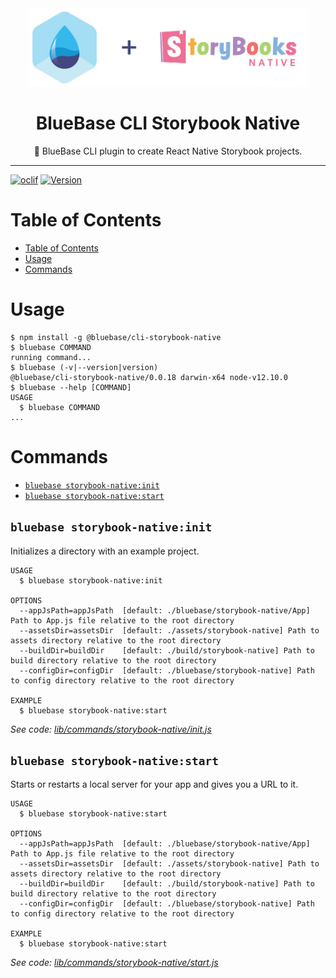 <div align="center">
	<img height=125 src="./assets/logo.jpg">
  <h1>
		BlueBase CLI Storybook Native
	</h1>
  <p>🤖 BlueBase CLI plugin to create React Native Storybook projects.</p>
</div>

<hr />

[![oclif](https://img.shields.io/badge/cli-oclif-brightgreen.svg)](https://oclif.io)
[![Version](https://img.shields.io/npm/v/@bluebase/cli-storybook-native.svg)](https://npmjs.org/package/@bluebase/cli-storybook-native)

# Table of Contents 

<!-- toc -->
* [Table of Contents](#table-of-contents)
* [Usage](#usage)
* [Commands](#commands)
<!-- tocstop -->

# Usage

<!-- usage -->
```sh-session
$ npm install -g @bluebase/cli-storybook-native
$ bluebase COMMAND
running command...
$ bluebase (-v|--version|version)
@bluebase/cli-storybook-native/0.0.18 darwin-x64 node-v12.10.0
$ bluebase --help [COMMAND]
USAGE
  $ bluebase COMMAND
...
```
<!-- usagestop -->

# Commands

<!-- commands -->
* [`bluebase storybook-native:init`](#bluebase-storybook-nativeinit)
* [`bluebase storybook-native:start`](#bluebase-storybook-nativestart)

## `bluebase storybook-native:init`

Initializes a directory with an example project.

```
USAGE
  $ bluebase storybook-native:init

OPTIONS
  --appJsPath=appJsPath  [default: ./bluebase/storybook-native/App] Path to App.js file relative to the root directory
  --assetsDir=assetsDir  [default: ./assets/storybook-native] Path to assets directory relative to the root directory
  --buildDir=buildDir    [default: ./build/storybook-native] Path to build directory relative to the root directory
  --configDir=configDir  [default: ./bluebase/storybook-native] Path to config directory relative to the root directory

EXAMPLE
  $ bluebase storybook-native:start
```

_See code: [lib/commands/storybook-native/init.js](https://github.com/BlueBaseJS/cli/blob/v0.0.18/lib/commands/storybook-native/init.js)_

## `bluebase storybook-native:start`

Starts or restarts a local server for your app and gives you a URL to it.

```
USAGE
  $ bluebase storybook-native:start

OPTIONS
  --appJsPath=appJsPath  [default: ./bluebase/storybook-native/App] Path to App.js file relative to the root directory
  --assetsDir=assetsDir  [default: ./assets/storybook-native] Path to assets directory relative to the root directory
  --buildDir=buildDir    [default: ./build/storybook-native] Path to build directory relative to the root directory
  --configDir=configDir  [default: ./bluebase/storybook-native] Path to config directory relative to the root directory

EXAMPLE
  $ bluebase storybook-native:start
```

_See code: [lib/commands/storybook-native/start.js](https://github.com/BlueBaseJS/cli/blob/v0.0.18/lib/commands/storybook-native/start.js)_
<!-- commandsstop -->
